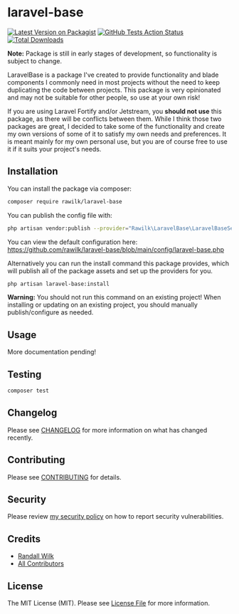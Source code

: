 # laravel-base

[![Latest Version on Packagist](https://img.shields.io/packagist/v/rawilk/laravel-base.svg?style=flat-square)](https://packagist.org/packages/rawilk/laravel-base)
[![GitHub Tests Action Status](https://img.shields.io/github/workflow/status/rawilk/laravel-base/run-tests?label=tests)](https://github.com/rawilk/laravel-base/actions?query=workflow%3Arun-tests+branch%3Amain)
[![Total Downloads](https://img.shields.io/packagist/dt/rawilk/laravel-base.svg?style=flat-square)](https://packagist.org/packages/rawilk/laravel-base)

**Note:** Package is still in early stages of development, so functionality is subject to change.

LaravelBase is a package I've created to provide functionality and blade components I commonly need in most projects without the need to keep duplicating
the code between projects. This package is very opinionated and may not be suitable for other people, so use at your own risk!

If you are using Laravel Fortify and/or Jetstream, you **should not use** this package, as there will be conflicts between them. While I think those two packages are
great, I decided to take some of the functionality and create my own versions of some of it to satisfy my own needs and preferences. It is meant mainly for my
own personal use, but you are of course free to use it if it suits your project's needs.

## Installation

You can install the package via composer:

```bash
composer require rawilk/laravel-base
```

You can publish the config file with:
```bash
php artisan vendor:publish --provider="Rawilk\LaravelBase\LaravelBaseServiceProvider" --tag="laravel-base-config"
```

You can view the default configuration here: https://github.com/rawilk/laravel-base/blob/main/config/laravel-base.php

Alternatively you can run the install command this package provides, which will publish all of the package assets
and set up the providers for you.

```bash
php artisan laravel-base:install
```

**Warning:** You should not run this command on an existing project! When installing or updating on an existing project, you should manually
publish/configure as needed.

## Usage

More documentation pending!

## Testing

``` bash
composer test
```

## Changelog

Please see [CHANGELOG](CHANGELOG.md) for more information on what has changed recently.

## Contributing

Please see [CONTRIBUTING](.github/CONTRIBUTING.md) for details.

## Security

Please review [my security policy](.github/SECURITY.md) on how to report security vulnerabilities.

## Credits

- [Randall Wilk](https://github.com/rawilk)
- [All Contributors](../../contributors)

## License

The MIT License (MIT). Please see [License File](LICENSE.md) for more information.
